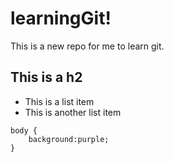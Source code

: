 # learningGit!

This is a new repo for me to learn git.

## This is a h2

- This is a list item
- This is another list item

```
body {
    background:purple;
}
```
